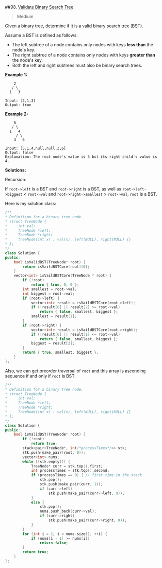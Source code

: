 ##98. [Validate Binary Search Tree](https://leetcode.com/problems/validate-binary-search-tree/) 

> Medium

Given a binary tree, determine if it is a valid binary search tree (BST).

Assume a BST is defined as follows:

- The left subtree of a node contains only nodes with keys **less than** the node's key.
- The right subtree of a node contains only nodes with keys **greater than** the node's key.
- Both the left and right subtrees must also be binary search trees.

 

**Example 1:**

```
    2
   / \
  1   3

Input: [2,1,3]
Output: true
```

**Example 2:**

```
    5
   / \
  1   4
     / \
    3   6

Input: [5,1,4,null,null,3,6]
Output: false
Explanation: The root node's value is 5 but its right child's value is 4.
```



**Solutions:**

Recursion:

If `root->left` is a BST and `root->right` is a BST, as well as `root->left->biggest` < `root->val` and `root->right->smallest` > `root->val`, `root` is a BST.

Here is my solution class:

```c++
/**
* Definition for a binary tree node.
* struct TreeNode {
*     int val;
*     TreeNode *left;
*     TreeNode *right;
*     TreeNode(int x) : val(x), left(NULL), right(NULL) {}
* };
*/
class Solution {
public:
	bool isValidBST(TreeNode* root) {
		return isVaildBSTCore(root)[0];
	}
	vector<int> isVaildBSTCore(TreeNode * root) {
		if (!root)
			return { true, 0, 0 };
		int smallest = root->val;
		int biggest = root->val;
		if (root->left) {
			vector<int> result = isVaildBSTCore(root->left);
			if (!result[0] || result[2] >= root->val)
				return { false, smallest, biggest };
			smallest = result[1];
		}
		if (root->right) {
			vector<int> result = isVaildBSTCore(root->right);
			if (!result[0] || result[1] <= root->val)
				return { false, smallest, biggest };
			biggest = result[2];
		}
		return { true, smallest, biggest };
	}
};
```

Also, we can get preorder traversal of `root` and this array is ascending sequence if and only if `root` is BST.

```c++
/**
* Definition for a binary tree node.
* struct TreeNode {
*     int val;
*     TreeNode *left;
*     TreeNode *right;
*     TreeNode(int x) : val(x), left(NULL), right(NULL) {}
* };
*/
class Solution {
public:
	bool isValidBST(TreeNode* root) {
		if (!root)
			return true;
		stack<pair<TreeNode*, int/*processTimes*/>> stk;
		stk.push(make_pair(root, 0));
		vector<int> nums;
		while (!stk.empty()) {
			TreeNode* curr = stk.top().first;
			int processTimes = stk.top().second;
			if (processTimes == 0) { // first time in the stack
				stk.pop();
				stk.push(make_pair(curr, 1));
				if (curr->left)
					stk.push(make_pair(curr->left, 0));
			}
			else {
				stk.pop();
				nums.push_back(curr->val);
				if (curr->right)
					stk.push(make_pair(curr->right, 0));
			}
		}
		for (int i = 1; i < nums.size(); ++i) {
			if (nums[i - 1] >= nums[i])
				return false;
		}
		return true;
	}
};
```


